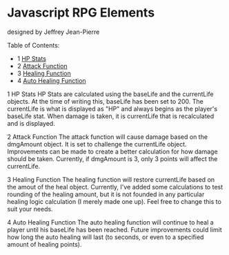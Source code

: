 # Javascript RPG Elements
designed by Jeffrey Jean-Pierre

Table of Contents:
- 1 [HP Stats](#hp-stats)
- 2 [Attack Function](#attack-function)
- 3 [Healing Function](#healing-function)
- 4 [Auto Healing Function](#auto-healing-function)
  
  
<a name="hp-stats"></a>1 HP Stats
  HP Stats are calculated using the baseLife and the currentLife objects. At the time of writing this, baseLife has been set to 200. The currentLife is what is displayed as "HP" and always begins as the player's baseLife stat. When damage is taken, it is currentLife that is recalculated and is displayed.
  
<a name="attack-function"></a>2 Attack Function
  The attack function will cause damage based on the dmgAmount object. It is set to challenge the currentLife object. Improvements can be made to create a better calculation for how damage should be taken. Currently, if dmgAmount is 3, only 3 points will affect the currentLife.
  
<a name="healing-function"></a>3 Healing Function
  The healing function will restore currentLife based on the amout of the heal object. Currently, I've added some calculations to test rounding of the healing amount, but it is not founded in any particular healing logic calculation (I merely made one up). Feel free to change this to suit your needs.
  
<a name="auto-healing-function"></a>4 Auto Healing Function
  The auto healing function will continue to heal a player until his baseLife has been reached. Future improvements could limit how long the auto healing will last (to seconds, or even to a specified amount of healing points).
